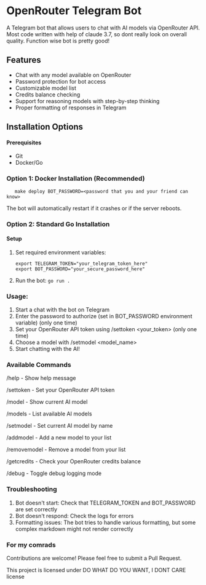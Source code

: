 # OpenRouter Telegram Bot

A Telegram bot that allows users to chat with AI models via OpenRouter API.
Most code written with help of claude 3.7, so dont really look on overall quality. Function wise bot is pretty good!

## Features

- Chat with any model available on OpenRouter
- Password protection for bot access
- Customizable model list
- Credits balance checking
- Support for reasoning models with step-by-step thinking
- Proper formatting of responses in Telegram

## Installation Options

#### Prerequisites

- Git
- Docker/Go

### Option 1: Docker Installation (Recommended)

````
   make deploy BOT_PASSWORD=<password that you and your friend can know>
````

The bot will automatically restart if it crashes or if the server reboots.



### Option 2: Standard Go Installation

#### Setup

1. Set required environment variables:
   ````
   export TELEGRAM_TOKEN="your_telegram_token_here"
   export BOT_PASSWORD="your_secure_password_here"
   ````
3. Run the bot:
   `go run .`

### Usage:

1) Start a chat with the bot on Telegram
2) Enter the password to authorize (set in BOT_PASSWORD environment variable) (only one time)
3) Set your OpenRouter API token using /settoken <your_token> (only one time)
4) Choose a model with /setmodel <model_name>
5) Start chatting with the AI!


### Available Commands
/help - Show help message

/settoken <token> - Set your OpenRouter API token

/model - Show current AI model

/models - List available AI models

/setmodel <name> - Set current AI model by name

/addmodel <name> <id> - Add a new model to your list

/removemodel <name> - Remove a model from your list

/getcredits - Check your OpenRouter credits balance

/debug - Toggle debug logging mode


### Troubleshooting
1) Bot doesn't start: Check that TELEGRAM_TOKEN and BOT_PASSWORD are set correctly
2) Bot doesn't respond: Check the logs for errors
3) Formatting issues: The bot tries to handle various formatting, but some complex markdown might not render correctly


### For my comrads
Contributions are welcome! Please feel free to submit a Pull Request. 

This project is licensed under DO WHAT DO YOU WANT, I DONT CARE license